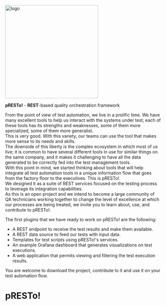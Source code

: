 <img src="https://user-images.githubusercontent.com/19194931/154954318-0dea605f-a42b-40bd-b3b7-edcb0e545310.png" alt="logo" width="300"/>

<b>pRESTo!</b> - <b>REST</b>-based quality orchestration framework

From the point of view of test automation, we live in a prolific time. We have many excellent tools to help us interact with the systems under test; each of these tools has its strengths and weaknesses, some of them more specialized, some of them more generalist.<br />
This is very good. With this variety, our teams can use the tool that makes more sense to its needs and skills.<br />
The downside of this liberty is the complex ecosystem in which most of us live; it is common to have several different tools in use for similar things on the same company, and it makes it challenging to have all the data generated to be correctly fed into the test management tools.<br />
With this point in mind, we started thinking about tools that will help integrate all test automation tools in a unique information flow that goes from the factory floor to the executives. This is pRESTo!.<br />
We designed it as a suite of REST services focused on the testing process to leverage its integration capabilities.<br />
As this is an open project and we intend to become a large community of QA technicians working together to change the level of excellence at which our processes are being treated, we invite you to learn about, use, and contribute to pRESTo!.<br />

The first plugins that we have ready to work on pRESTo! are the following:
<ul>
  <li>A REST endpoint to receive the test results and make them available.</li>
  <li>A REST data source to feed our tests with input data.</li>
  <li>Templates for test scripts using pRESTo!'s services.</li>
  <li>An example Grafana dashboard that generates visualizations on test executions.</li>
  <li>A web application that permits viewing and filtering the test execution results.</li>
</ul>

You are welcome to download the project, contribute to it and use it on your test automation flow.

# pRESTo!
